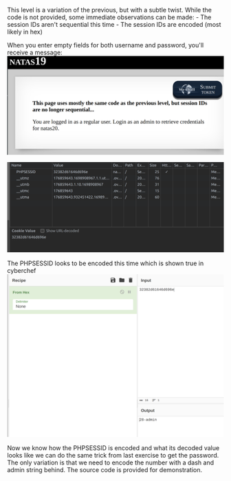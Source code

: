 This level is a variation of the previous, but with a subtle twist. 
While the code is not provided, some immediate observations can be made:
    - The session IDs aren't sequential this time
    - The session IDs are encoded (most likely in hex)

When you enter empty fields for both username and password, you'll receive a message:
<img title="inspect html" alt="Alt text" src="../image_resources/natas19_user.png">

<img title="inspect html" alt="Alt text" src="../image_resources/natas19_cookie.png">

The PHPSESSID looks to be encoded this time which is shown true in cyberchef
<img title="inspect html" alt="Alt text" src="../image_resources/natas19_decode.png">

Now we know how the PHPSESSID is encoded and what its decoded value looks like we can do the same trick from last exercise to get the password. The only variation is that we need to encode the number with a dash and admin string behind.
The source code is provided for demonstration.
